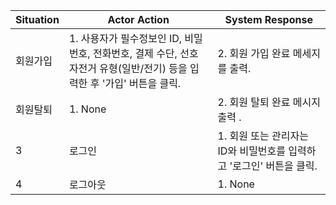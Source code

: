 | Situation | Actor Action | System Response |
| --- | --- | --- |
| 회원가입 | 1. 사용자가 필수정보인 ID, 비밀번호, 전화번호, 결제 수단, 선호 자전거 유형(일반/전기) 등을 입력한 후 '가입' 버튼을 클릭. |2. 회원 가입 완료 메세지를 출력. |
| 회원탈퇴 | 1. None | 2. 회원 탈퇴 완료 메시지 출력 . |
| 3 | 로그인 | 1. 회원 또는 관리자는 ID와 비밀번호를 입력하고 '로그인' 버튼을 클릭. | 2. 시스템 접속 허용 |
| 4 | 로그아웃 | 1. None | 2. 회원의 접속을 종료 시킨다. |